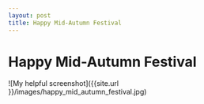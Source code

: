 ```yaml
---
layout: post
title: Happy Mid-Autumn Festival
---
```

# Happy Mid-Autumn Festival
![My helpful screenshot]({{site.url }}/images/happy_mid_autumn_festival.jpg)
